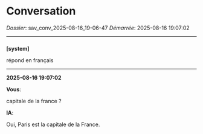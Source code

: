 # Conversation
_Dossier_: sav_conv_2025-08-16_19-06-47
_Démarrée_: 2025-08-16 19:07:02

---

###   
**[system]**


répond en français


---
**2025-08-16 19:07:02**

**Vous**:

capitale de la france ?

**IA**:

Oui, Paris est la capitale de la France.
